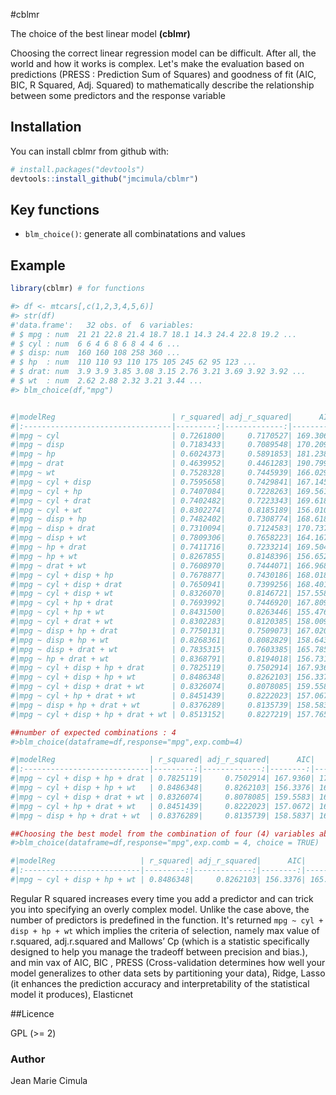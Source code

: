 #cblmr

The choice of the best linear model **(cblmr)**

Choosing the correct linear regression model can be difficult. After all, the world and how it works is complex. Let's make the evaluation based on predictions (PRESS : Prediction Sum of Squares) and goodness of fit (AIC, BIC, R Squared, Adj. Squared) to mathematically describe the relationship between some predictors and the response variable

## Installation

You can install cblmr from github with:

```R
# install.packages("devtools")
devtools::install_github("jmcimula/cblmr")
```

## Key functions

* `blm_choice()`: generate all combinatations and values

## Example 

``` r
library(cblmr) # for functions

#> df <- mtcars[,c(1,2,3,4,5,6)]
#> str(df)
#'data.frame':   32 obs. of  6 variables:
# $ mpg : num  21 21 22.8 21.4 18.7 18.1 14.3 24.4 22.8 19.2 ...
# $ cyl : num  6 6 4 6 8 6 8 4 4 6 ...
# $ disp: num  160 160 108 258 360 ...
# $ hp  : num  110 110 93 110 175 105 245 62 95 123 ...
# $ drat: num  3.9 3.9 3.85 3.08 3.15 2.76 3.21 3.69 3.92 3.92 ...
# $ wt  : num  2.62 2.88 2.32 3.21 3.44 ...
#> blm_choice(df,"mpg")


#|modelReg                          | r_squared| adj_r_squared|      AIC|      BIC|    PRESS|    Ridge|    Lasso| ElasticNet|       Cp|
#|:---------------------------------|---------:|-------------:|--------:|--------:|--------:|--------:|--------:|----------:|--------:|
#|mpg ~ cyl                         | 0.7261800|     0.7170527| 169.3064| 173.7036| 358.6699| 0.000000| 0.000000|   0.000000| 0.000000|
#|mpg ~ disp                        | 0.7183433|     0.7089548| 170.2094| 174.6066| 365.8296| 0.000000| 0.000000|   0.000000| 0.000000|
#|mpg ~ hp                          | 0.6024373|     0.5891853| 181.2386| 185.6358| 552.1057| 0.000000| 0.000000|   0.000000| 0.000000|
#|mpg ~ drat                        | 0.4639952|     0.4461283| 190.7999| 195.1971| 680.8646| 0.000000| 0.000000|   0.000000| 0.000000|
#|mpg ~ wt                          | 0.7528328|     0.7445939| 166.0294| 170.4266| 328.0228| 0.000000| 0.000000|   0.000000| 0.000000|
#|mpg ~ cyl + disp                  | 0.7595658|     0.7429841| 167.1456| 173.0086| 326.4631| 8.460639| 8.460634|   8.460639| 3.000000|
#|mpg ~ cyl + hp                    | 0.7407084|     0.7228263| 169.5618| 175.4248| 361.7400| 9.124205| 9.124205|   9.124205| 2.624905|
#|mpg ~ cyl + drat                  | 0.7402482|     0.7223343| 169.6186| 175.4815| 351.8657| 9.140400| 9.140399|   9.140400| 2.570645|
#|mpg ~ cyl + wt                    | 0.8302274|     0.8185189| 156.0101| 161.8730| 236.0464| 5.974125| 5.974124|   5.974125| 3.000000|
#|mpg ~ disp + hp                   | 0.7482402|     0.7308774| 168.6186| 174.4815| 343.9581| 8.859170| 8.859170|   8.859171| 3.000000|
#|mpg ~ disp + drat                 | 0.7310094|     0.7124583| 170.7370| 176.5999| 359.4462| 9.465503| 9.465503|   9.465504| 2.365534|
#|mpg ~ disp + wt                   | 0.7809306|     0.7658223| 164.1678| 170.0307| 309.3015| 7.708834| 7.708828|   7.708833| 3.000000|
#|mpg ~ hp + drat                   | 0.7411716|     0.7233214| 169.5046| 175.3676| 360.8955| 9.107906| 9.107906|   9.107907| 3.000000|
#|mpg ~ hp + wt                     | 0.8267855|     0.8148396| 156.6523| 162.5153| 246.5063| 6.095243| 6.095242|   6.095243| 3.000000|
#|mpg ~ drat + wt                   | 0.7608970|     0.7444071| 166.9680| 172.8309| 332.8069| 8.413793| 8.413790|   8.413792| 1.978077|
#|mpg ~ cyl + disp + hp             | 0.7678877|     0.7430186| 168.0184| 175.3471| 329.2441| 8.167794| 8.167792|   8.167795| 3.003890|
#|mpg ~ cyl + disp + drat           | 0.7650941|     0.7399256| 168.4013| 175.7300| 328.9349| 8.266103| 8.266099|   8.266103| 2.658952|
#|mpg ~ cyl + disp + wt             | 0.8326070|     0.8146721| 157.5584| 164.8870| 242.6426| 5.890415| 5.890387|   5.890440| 2.398045|
#|mpg ~ cyl + hp + drat             | 0.7693992|     0.7446920| 167.8094| 175.1380| 339.6572| 8.114608| 8.114604|   8.114609| 4.000000|
#|mpg ~ cyl + hp + wt               | 0.8431500|     0.8263446| 155.4766| 162.8053| 230.0767| 5.519393| 5.519391|   5.519393| 4.000000|
#|mpg ~ cyl + drat + wt             | 0.8302283|     0.8120385| 158.0099| 165.3386| 247.5664| 5.974093| 5.974092|   5.974096| 2.000150|
#|mpg ~ disp + hp + drat            | 0.7750131|     0.7509073| 167.0207| 174.3494| 321.3138| 7.917062| 7.917059|   7.917062| 4.000000|
#|mpg ~ disp + hp + wt              | 0.8268361|     0.8082829| 158.6430| 165.9717| 261.3609| 6.093473| 6.093459|   6.093468| 2.008196|
#|mpg ~ disp + drat + wt            | 0.7835315|     0.7603385| 165.7856| 173.1143| 325.3466| 7.617311| 7.617304|   7.617309| 2.336429|
#|mpg ~ hp + drat + wt              | 0.8368791|     0.8194018| 156.7311| 164.0598| 245.8972| 5.740060| 5.740059|   5.740060| 3.732584|
#|mpg ~ cyl + disp + hp + drat      | 0.7825119|     0.7502914| 167.9360| 176.7304| 327.8762| 7.653193| 7.653185|   7.653194| 3.848634|
#|mpg ~ cyl + disp + hp + wt        | 0.8486348|     0.8262103| 156.3376| 165.1320| 234.8245| 5.326389| 5.326386|   5.326390| 3.978361|
#|mpg ~ cyl + disp + drat + wt      | 0.8326074|     0.8078085| 159.5583| 168.3527| 255.8151| 5.890399| 5.890373|   5.890434| 1.383891|
#|mpg ~ cyl + hp + drat + wt        | 0.8451439|     0.8222023| 157.0672| 165.8616| 239.9967| 5.449238| 5.449226|   5.449237| 3.347657|
#|mpg ~ disp + hp + drat + wt       | 0.8376289|     0.8135739| 158.5837| 167.3781| 265.6399| 5.713688| 6.827722|   5.713711| 2.803104|
#|mpg ~ cyl + disp + hp + drat + wt | 0.8513152|     0.8227219| 157.7659| 168.0260| 247.4323| 5.232081| 5.232066|   5.232085| 3.427820|

##number of expected combinations : 4
#>blm_choice(dataframe=df,response="mpg",exp.comb=4)

#|modelReg                     | r_squared| adj_r_squared|      AIC|      BIC|    PRESS|    Ridge|    Lasso| ElasticNet|       Cp| nexp|
#|:----------------------------|---------:|-------------:|--------:|--------:|--------:|--------:|--------:|----------:|--------:|----:|
#|mpg ~ cyl + disp + hp + drat | 0.7825119|     0.7502914| 167.9360| 176.7304| 327.8762| 7.653193| 7.653185|   7.653194| 3.848634|    4|
#|mpg ~ cyl + disp + hp + wt   | 0.8486348|     0.8262103| 156.3376| 165.1320| 234.8245| 5.326389| 5.326386|   5.326390| 3.978361|    4|
#|mpg ~ cyl + disp + drat + wt | 0.8326074|     0.8078085| 159.5583| 168.3527| 255.8151| 5.890399| 5.890373|   5.890434| 1.383891|    4|
#|mpg ~ cyl + hp + drat + wt   | 0.8451439|     0.8222023| 157.0672| 165.8616| 239.9967| 5.449238| 5.449226|   5.449237| 3.347657|    4|
#|mpg ~ disp + hp + drat + wt  | 0.8376289|     0.8135739| 158.5837| 167.3781| 265.6399| 5.713688| 6.827722|   5.713711| 2.803104|    4|

##Choosing the best model from the combination of four (4) variables above
#>blm_choice(dataframe=df,response="mpg",exp.comb = 4, choice = TRUE)

#|modelReg                   | r_squared| adj_r_squared|      AIC|     BIC|    PRESS|    Ridge|    Lasso| ElasticNet|       Cp| nexp|
#|:--------------------------|---------:|-------------:|--------:|-------:|--------:|--------:|--------:|----------:|--------:|----:|
#|mpg ~ cyl + disp + hp + wt | 0.8486348|     0.8262103| 156.3376| 165.132| 234.8245| 5.326389| 5.326386|    5.32639| 3.978361|    4|
```

Regular R squared increases every time you add a predictor and can trick you into specifying an overly complex model. Unlike the case above, the number of predictors is predefined in the function. It's returned `mpg ~ cyl + disp + hp + wt` which implies the criteria of selection, namely max value of r.squared, adj.r.squared and  Mallows’ Cp (which is a statistic specifically designed to help you manage the tradeoff between precision and bias.), and min vax of AIC, BIC , PRESS (Cross-validation determines how well your model generalizes to other data sets by partitioning your data), Ridge, Lasso (it enhances the prediction accuracy and interpretability of the statistical model it produces), Elasticnet

##Licence

GPL (>= 2)

### Author

Jean Marie Cimula
